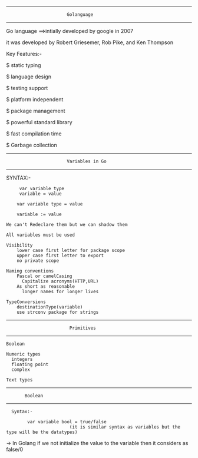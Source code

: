 ------------------------------------------------------------
                           Golanguage
------------------------------------------------------------

Go language ==>intially developed by google in 2007

it was developed by Robert Griesemer, Rob Pike, and Ken Thompson

Key Features:-

 $  static typing
 
 $  language design
 
 $  testing support
 
 $  platform independent
 
 $  package management
 
 $  powerful standard library

 $  fast compilation time

 $  Garbage collection


 -----------------------------------------------------------------
                           Variables in Go
 ------------------------------------------------------------------
 SYNTAX:-
 
         var variable type
         variable = value

        var variable type = value

        variable := value

    We can't Redeclare them but we can shadow them

    All variables must be used 

    Visibility
        lower case first letter for package scope
        upper case first letter to export
        no private scope 
    
    Naming conventions
        Pascal or camelCasing
          Capitalize acronyms(HTTP,URL)
        As short as reasonable
          longer names for longer lives

    TypeConversions
        destinationType(variable)
        use strconv package for strings


 ----------------------------------------------------------------------
                            Primitives
 ----------------------------------------------------------------------

    Boolean

    Numeric types
      integers
      floating point
      complex

    Text types

  --------------------------
           Boolean
  --------------------------
      Syntax:- 

            var variable bool = true/false
                            (it is similar syntax as variables but the type will be the datatypes)
  -> In Golang if we not initialize the value to the variable then it considers as false/0

  